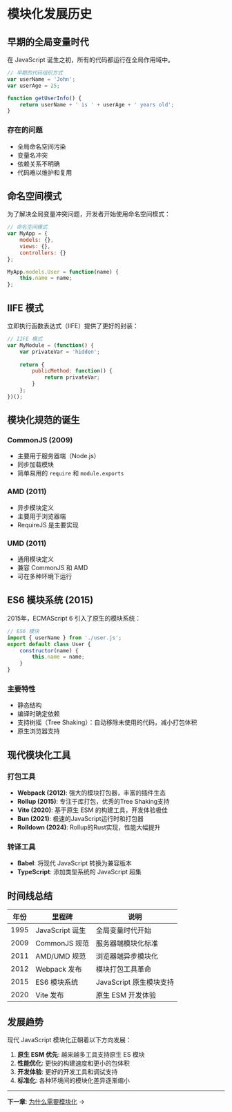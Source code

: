 # 模块化发展历史

## 早期的全局变量时代

在 JavaScript 诞生之初，所有的代码都运行在全局作用域中。

```javascript
// 早期的代码组织方式
var userName = 'John';
var userAge = 25;

function getUserInfo() {
    return userName + ' is ' + userAge + ' years old';
}
```

### 存在的问题

- 全局命名空间污染
- 变量名冲突
- 依赖关系不明确
- 代码难以维护和复用

## 命名空间模式

为了解决全局变量冲突问题，开发者开始使用命名空间模式：

```javascript
// 命名空间模式
var MyApp = {
    models: {},
    views: {},
    controllers: {}
};

MyApp.models.User = function(name) {
    this.name = name;
};
```

## IIFE 模式

立即执行函数表达式（IIFE）提供了更好的封装：

```javascript
// IIFE 模式
var MyModule = (function() {
    var privateVar = 'hidden';
    
    return {
        publicMethod: function() {
            return privateVar;
        }
    };
})();
```

## 模块化规范的诞生

### CommonJS (2009)

- 主要用于服务器端（Node.js）
- 同步加载模块
- 简单易用的 `require` 和 `module.exports`

### AMD (2011)

- 异步模块定义
- 主要用于浏览器端
- RequireJS 是主要实现

### UMD (2011)

- 通用模块定义
- 兼容 CommonJS 和 AMD
- 可在多种环境下运行

## ES6 模块系统 (2015)

2015年，ECMAScript 6 引入了原生的模块系统：

```javascript
// ES6 模块
import { userName } from './user.js';
export default class User {
    constructor(name) {
        this.name = name;
    }
}
```

### 主要特性

- 静态结构
- 编译时确定依赖
- 支持树摇（Tree Shaking）：自动移除未使用的代码，减小打包体积
- 原生浏览器支持

## 现代模块化工具

### 打包工具

- **Webpack (2012)**: 强大的模块打包器，丰富的插件生态
- **Rollup (2015)**: 专注于库打包，优秀的Tree Shaking支持
- **Vite (2020)**: 基于原生 ESM 的构建工具，开发体验极佳
- **Bun (2021)**: 极速的JavaScript运行时和打包器
- **Rolldown (2024)**: Rollup的Rust实现，性能大幅提升

### 转译工具

- **Babel**: 将现代 JavaScript 转换为兼容版本
- **TypeScript**: 添加类型系统的 JavaScript 超集

## 时间线总结

| 年份 | 里程碑 | 说明 |
|------|--------|------|
| 1995 | JavaScript 诞生 | 全局变量时代开始 |
| 2009 | CommonJS 规范 | 服务器端模块化标准 |
| 2011 | AMD/UMD 规范 | 浏览器端异步模块化 |
| 2012 | Webpack 发布 | 模块打包工具革命 |
| 2015 | ES6 模块系统 | JavaScript 原生模块支持 |
| 2020 | Vite 发布 | 原生 ESM 开发体验 |

## 发展趋势

现代 JavaScript 模块化正朝着以下方向发展：

1. **原生 ESM 优先**: 越来越多工具支持原生 ES 模块
2. **性能优化**: 更快的构建速度和更小的包体积
3. **开发体验**: 更好的开发工具和调试支持
4. **标准化**: 各种环境间的模块化差异逐渐缩小

---

**下一章**: [为什么需要模块化](./why-modules.md) →